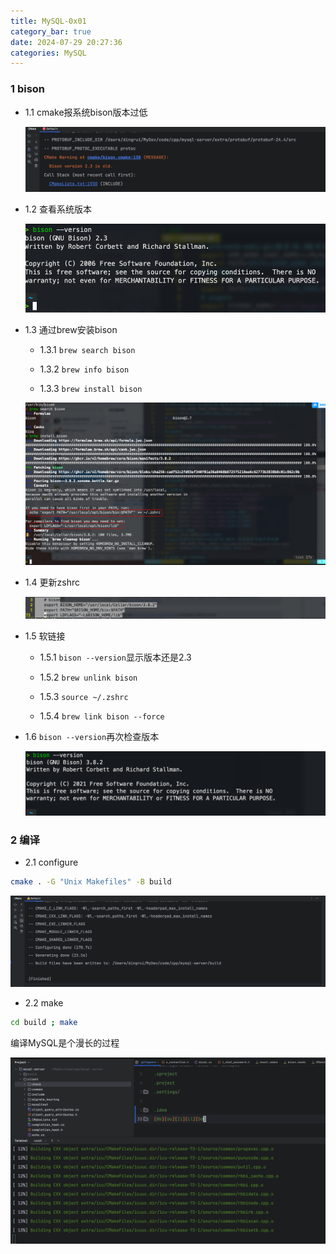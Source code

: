```yaml
---
title: MySQL-0x01
category_bar: true
date: 2024-07-29 20:27:36
categories: MySQL
---
```


### 1 bison

- 1.1 cmake报系统bison版本过低

  ![](./MySQL-0x01-编译源码/1722256141.png)

- 1.2 查看系统版本

  ![](./MySQL-0x01-编译源码/1722256292.png)

- 1.3 通过brew安装bison

  - 1.3.1 `brew search bison`

  - 1.3.2 `brew info bison`

  - 1.3.3 `brew install bison`

  ![](./MySQL-0x01-编译源码/1722256845.png)

- 1.4 更新zshrc

  ![](./MySQL-0x01-编译源码/1722258203.png)

- 1.5 软链接

  - 1.5.1 `bison --version`显示版本还是2.3

  - 1.5.2 `brew unlink bison`

  - 1.5.3 `source ~/.zshrc`

  - 1.5.4 `brew link bison --force`

- 1.6 `bison --version`再次检查版本

  ![](./MySQL-0x01-编译源码/1722257783.png)

### 2 编译

- 2.1 configure

```sh
cmake . -G "Unix Makefiles" -B build
```

![](./MySQL-0x01-编译源码/1722258372.png)

- 2.2 make

```sh
cd build ; make
```

编译MySQL是个漫长的过程

![](./MySQL-0x01-编译源码/1722260190.png)